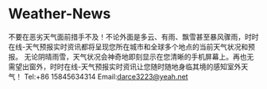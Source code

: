 # Weather-News
不要在恶劣天气面前措手不及！不论外面是多云、有雨、飘雪甚至暴风骤雨，时时在线-天气预报实时资讯都将呈现您所在城市和全球多个地点的当前天气状况和预报。
无论阴晴雨雪，天气状况会神奇地即刻显示在您清晰的手机屏幕上。再也无需望出窗外，时时在线-天气预报实时资讯让您随时随地身临其境的感知室外天气！
Tel:+86 15845634314
Email:darce3223@yeah.net
